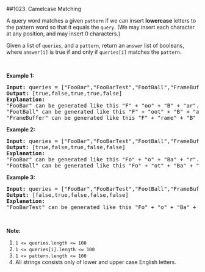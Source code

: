 ##1023. Camelcase Matching
<p>A query word matches a given <code>pattern</code> if we can insert <strong>lowercase</strong> letters to the pattern word so that it equals the <code>query</code>. (We may insert each character at any position, and may insert 0 characters.)</p>

<p>Given a list of <code>queries</code>, and a <code>pattern</code>, return an <code>answer</code> list of booleans, where <code>answer[i]</code> is true if and only if <code>queries[i]</code> matches the <code>pattern</code>.</p>

<p>&nbsp;</p>

<p><strong>Example 1:</strong></p>

<pre>
<strong>Input: </strong>queries = <span id="example-input-1-1">[&quot;FooBar&quot;,&quot;FooBarTest&quot;,&quot;FootBall&quot;,&quot;FrameBuffer&quot;,&quot;ForceFeedBack&quot;]</span>, pattern = <span id="example-input-1-2">&quot;FB&quot;</span>
<strong>Output: </strong><span id="example-output-1">[true,false,true,true,false]</span>
<strong>Explanation: </strong>
&quot;FooBar&quot; can be generated like this &quot;F&quot; + &quot;oo&quot; + &quot;B&quot; + &quot;ar&quot;.
&quot;FootBall&quot; can be generated like this &quot;F&quot; + &quot;oot&quot; + &quot;B&quot; + &quot;all&quot;.
&quot;FrameBuffer&quot; can be generated like this &quot;F&quot; + &quot;rame&quot; + &quot;B&quot; + &quot;uffer&quot;.</pre>

<p><strong>Example 2:</strong></p>

<pre>
<strong>Input: </strong>queries = <span id="example-input-2-1">[&quot;FooBar&quot;,&quot;FooBarTest&quot;,&quot;FootBall&quot;,&quot;FrameBuffer&quot;,&quot;ForceFeedBack&quot;]</span>, pattern = <span id="example-input-2-2">&quot;FoBa&quot;</span>
<strong>Output: </strong><span id="example-output-2">[true,false,true,false,false]</span>
<strong>Explanation: </strong>
&quot;FooBar&quot; can be generated like this &quot;Fo&quot; + &quot;o&quot; + &quot;Ba&quot; + &quot;r&quot;.
&quot;FootBall&quot; can be generated like this &quot;Fo&quot; + &quot;ot&quot; + &quot;Ba&quot; + &quot;ll&quot;.
</pre>

<p><strong>Example 3:</strong></p>

<pre>
<strong>Input: </strong>queries = <span id="example-input-3-1">[&quot;FooBar&quot;,&quot;FooBarTest&quot;,&quot;FootBall&quot;,&quot;FrameBuffer&quot;,&quot;ForceFeedBack&quot;]</span>, pattern = <span id="example-input-3-2">&quot;FoBaT&quot;</span>
<strong>Output: </strong><span id="example-output-3">[false,true,false,false,false]</span>
<strong>Explanation: </strong>
&quot;FooBarTest&quot; can be generated like this &quot;Fo&quot; + &quot;o&quot; + &quot;Ba&quot; + &quot;r&quot; + &quot;T&quot; + &quot;est&quot;.
</pre>

<p>&nbsp;</p>

<p><strong>Note:</strong></p>

<ol>
	<li><code>1 &lt;= queries.length &lt;= 100</code></li>
	<li><code>1 &lt;= queries[i].length &lt;= 100</code></li>
	<li><code>1 &lt;= pattern.length &lt;= 100</code></li>
	<li>All strings consists only of lower and upper case English letters.</li>
</ol>
